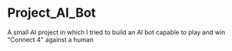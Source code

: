 # Project_AI_Bot
A small AI project in which I tried to build an AI bot capable to play and win "Connect 4" against a human
